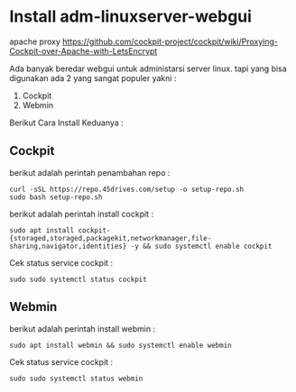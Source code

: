 # Install adm-linuxserver-webgui
apache proxy https://github.com/cockpit-project/cockpit/wiki/Proxying-Cockpit-over-Apache-with-LetsEncrypt

Ada banyak beredar webgui untuk administarsi server linux. tapi yang bisa digunakan ada 2 yang sangat populer yakni : 

 1. Cockpit
 2. Webmin

Berikut Cara Install Keduanya :

## Cockpit
berikut adalah perintah penambahan repo : 

    curl -sSL https://repo.45drives.com/setup -o setup-repo.sh
    sudo bash setup-repo.sh
berikut adalah perintah install cockpit : 

    sudo apt install cockpit-{storaged,storaged,packagekit,networkmanager,file-sharing,navigator,identities} -y && sudo systemctl enable cockpit
Cek status service cockpit :

    sudo sudo systemctl status cockpit

## Webmin
berikut adalah perintah install webmin : 

    sudo apt install webmin && sudo systemctl enable webmin
Cek status service cockpit :

    sudo sudo systemctl status webmin
    
